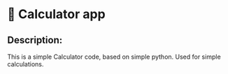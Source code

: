 # 🧮 Calculator app

## Description:
This is a simple Calculator code, based on simple python. Used for simple calculations.
